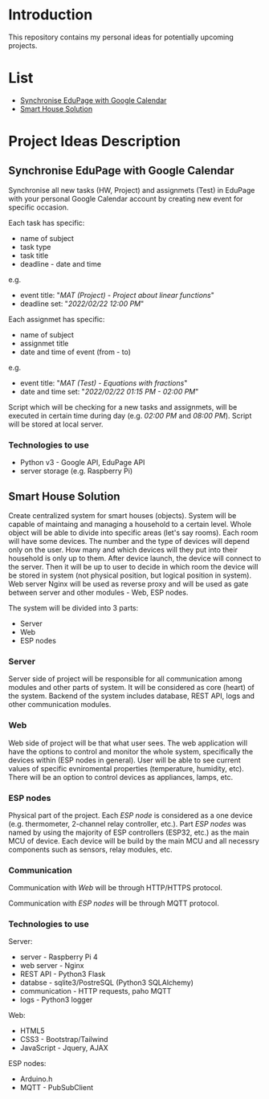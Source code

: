 # Introduction

This repository contains my personal ideas for potentially upcoming projects.

# List

- [Synchronise EduPage with Google Calendar](#synchronise-edupage-with-google-calendar)
- [Smart House Solution](#smart-house-solution)

# Project Ideas Description

## Synchronise EduPage with Google Calendar

Synchronise all new tasks (HW, Project) and assignmets (Test) in EduPage with your personal Google Calendar account by creating new event for specific occasion.

Each task has specific:

- name of subject
- task type
- task title
- deadline - date and time

e.g.

- event title: "*MAT (Project) - Project about linear functions*"
- deadline set: "*2022/02/22 12:00 PM*"

Each assignmet has specific:

- name of subject
- assignmet title
- date and time of event (from - to)

e.g.

- event title: "*MAT (Test) - Equations with fractions*"
- date and time set: "*2022/02/22 01:15 PM - 02:00 PM*"

Script which will be checking for a new tasks and assignmets, will be executed in certain time during day (e.g. *02:00 PM* and *08:00 PM*). Script will be stored at local server.

### Technologies to use

- Python v3 - Google API, EduPage API
- server storage (e.g. Raspberry Pi)

## Smart House Solution

Create centralized system for smart houses (objects). System will be capable of maintaing and managing a household to a certain level. Whole object will be able to divide into specific areas (let's say rooms). Each room will have some devices. The number and the type of devices will depend only on the user. How many and which devices will they put into their household is only up to them. After device launch, the device will connect to the server. Then it will be up to user to decide in which room the device will be stored in system (not physical position, but logical position in system). Web server Nginx will be used as reverse proxy and will be used as gate between server and other modules - Web, ESP nodes.

The system will be divided into 3 parts:

- Server
- Web
- ESP nodes

### Server

Server side of project will be responsible for all communication among modules and other parts of system. It will be considered as core (heart) of the system. Backend of the system includes database, REST API, logs and other communication modules.

### Web

Web side of project will be that what user sees. The web application will have the options to control and monitor the whole system, specifically the devices within (ESP nodes in general). User will be able to see current values of specific evniromental properties (temperature, humidity, etc). There will be an option to control devices as appliances, lamps, etc.

### ESP nodes

Physical part of the project. Each *ESP node* is considered as a one device (e.g. thermometer, 2-channel relay controller, etc.). Part *ESP nodes* was named by using the majority of ESP controllers (ESP32, etc.) as the main MCU of device. Each device will be build by the main MCU and all necessry components such as sensors, relay modules, etc.

### Communication

Communication with *Web* will be through HTTP/HTTPS protocol.

Communication with *ESP nodes* will be through MQTT protocol.

### Technologies to use

Server:

- server - Raspberry Pi 4
- web server - Nginx
- REST API - Python3 Flask
- databse - sqlite3/PostreSQL (Python3 SQLAlchemy)
- communication - HTTP requests, paho MQTT
- logs - Python3 logger

Web:

- HTML5
- CSS3 - Bootstrap/Tailwind
- JavaScript - Jquery, AJAX

ESP nodes:

- Arduino.h
- MQTT - PubSubClient
